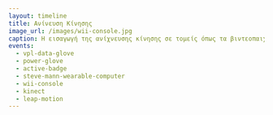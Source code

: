 ```yaml
---
layout: timeline 
title: Ανίνευση Κίνησης
image_url: /images/wii-console.jpg
caption: H εισαγωγή της ανίχνευσης κίνησης σε τομείς όπως τα βιντεοπαιχνίδια καθώς και σε περιβάλλοντα μάθησης αποτελεί μία επαναστατική μέθοδο διάδρασης που έχει να προσφέρει πολλές καινοτομίες στον τομέα τηςαλληλεπίδρασης μεταξύ ανθρώπου και μηχανής. 
events:
  - vpl-data-glove  
  - power-glove 
  - active-badge 
  - steve-mann-wearable-computer
  - wii-console 
  - kinect 
  - leap-motion
---
```

